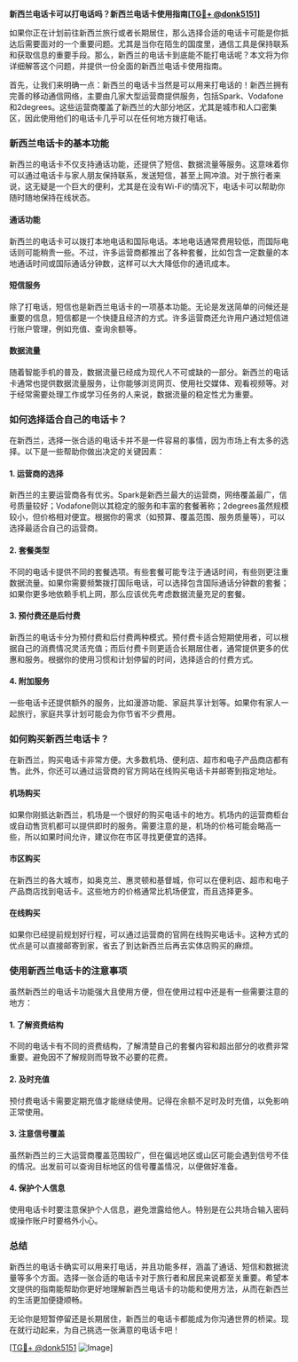 **新西兰电话卡可以打电话吗？新西兰电话卡使用指南[[TG💪+ @donk5151](https://t.me/s/donk5151)]**

如果你正在计划前往新西兰旅行或者长期居住，那么选择合适的电话卡可能是你抵达后需要面对的一个重要问题。尤其是当你在陌生的国度里，通信工具是保持联系和获取信息的重要手段。那么，新西兰的电话卡到底能不能打电话呢？本文将为你详细解答这个问题，并提供一份全面的新西兰电话卡使用指南。

首先，让我们来明确一点：新西兰的电话卡当然是可以用来打电话的！新西兰拥有完善的移动通信网络，主要由几家大型运营商提供服务，包括Spark、Vodafone和2degrees。这些运营商覆盖了新西兰的大部分地区，尤其是城市和人口密集区，因此使用他们的电话卡几乎可以在任何地方拨打电话。

### 新西兰电话卡的基本功能

新西兰的电话卡不仅支持通话功能，还提供了短信、数据流量等服务。这意味着你可以通过电话卡与家人朋友保持联系，发送短信，甚至上网冲浪。对于旅行者来说，这无疑是一个巨大的便利，尤其是在没有Wi-Fi的情况下，电话卡可以帮助你随时随地保持在线状态。

#### 通话功能
新西兰的电话卡可以拨打本地电话和国际电话。本地电话通常费用较低，而国际电话则可能稍贵一些。不过，许多运营商都推出了各种套餐，比如包含一定数量的本地通话时间或国际通话分钟数，这样可以大大降低你的通讯成本。

#### 短信服务
除了打电话，短信也是新西兰电话卡的一项基本功能。无论是发送简单的问候还是重要的信息，短信都是一个快捷且经济的方式。许多运营商还允许用户通过短信进行账户管理，例如充值、查询余额等。

#### 数据流量
随着智能手机的普及，数据流量已经成为现代人不可或缺的一部分。新西兰的电话卡通常也提供数据流量服务，让你能够浏览网页、使用社交媒体、观看视频等。对于经常需要处理工作或学习任务的人来说，数据流量的稳定性尤为重要。

### 如何选择适合自己的电话卡？

在新西兰，选择一张合适的电话卡并不是一件容易的事情，因为市场上有太多的选择。以下是一些帮助你做出决定的关键因素：

#### 1. **运营商的选择**
新西兰的主要运营商各有优劣。Spark是新西兰最大的运营商，网络覆盖最广，信号质量较好；Vodafone则以其稳定的服务和丰富的套餐著称；2degrees虽然规模较小，但价格相对便宜。根据你的需求（如预算、覆盖范围、服务质量等），可以选择最适合自己的运营商。

#### 2. **套餐类型**
不同的电话卡提供不同的套餐选项。有些套餐可能专注于通话时间，有些则更注重数据流量。如果你需要频繁拨打国际电话，可以选择包含国际通话分钟数的套餐；如果你更多地依赖手机上网，那么应该优先考虑数据流量充足的套餐。

#### 3. **预付费还是后付费**
新西兰的电话卡分为预付费和后付费两种模式。预付费卡适合短期使用者，可以根据自己的消费情况灵活充值；而后付费卡则更适合长期居住者，通常提供更多的优惠和服务。根据你的使用习惯和计划停留的时间，选择适合的付费方式。

#### 4. **附加服务**
一些电话卡还提供额外的服务，比如漫游功能、家庭共享计划等。如果你有家人一起旅行，家庭共享计划可能会为你节省不少费用。

### 如何购买新西兰电话卡？

在新西兰，购买电话卡非常方便。大多数机场、便利店、超市和电子产品商店都有售。此外，你还可以通过运营商的官方网站在线购买电话卡并邮寄到指定地址。

#### 机场购买
如果你刚抵达新西兰，机场是一个很好的购买电话卡的地方。机场内的运营商柜台或自动售货机都可以提供即时的服务。需要注意的是，机场的价格可能会略高一些，所以如果时间允许，建议你在市区寻找更便宜的选择。

#### 市区购买
在新西兰的各大城市，如奥克兰、惠灵顿和基督城，你可以在便利店、超市和电子产品商店找到电话卡。这些地方的价格通常比机场便宜，而且选择更多。

#### 在线购买
如果你已经提前规划好行程，可以通过运营商的官网在线购买电话卡。这种方式的优点是可以直接邮寄到家，省去了到达新西兰后再去实体店购买的麻烦。

### 使用新西兰电话卡的注意事项

虽然新西兰的电话卡功能强大且使用方便，但在使用过程中还是有一些需要注意的地方：

#### 1. **了解资费结构**
不同的电话卡有不同的资费结构，了解清楚自己的套餐内容和超出部分的收费非常重要。避免因不了解规则而导致不必要的花费。

#### 2. **及时充值**
预付费电话卡需要定期充值才能继续使用。记得在余额不足时及时充值，以免影响正常使用。

#### 3. **注意信号覆盖**
虽然新西兰的三大运营商覆盖范围较广，但在偏远地区或山区可能会遇到信号不佳的情况。出发前可以查询目标地区的信号覆盖情况，以便做好准备。

#### 4. **保护个人信息**
使用电话卡时要注意保护个人信息，避免泄露给他人。特别是在公共场合输入密码或操作账户时要格外小心。

### 总结

新西兰的电话卡确实可以用来打电话，并且功能多样，涵盖了通话、短信和数据流量等多个方面。选择一张合适的电话卡对于旅行者和居民来说都至关重要。希望本文提供的指南能帮助你更好地理解新西兰电话卡的功能和使用方法，从而在新西兰的生活更加便捷顺畅。

无论你是短暂停留还是长期居住，新西兰的电话卡都能成为你沟通世界的桥梁。现在就行动起来，为自己挑选一张满意的电话卡吧！

[[TG💪+ @donk5151](https://t.me/s/donk5151) ![Image](https://i.postimg.cc/rwNCRYN7/Snipaste-2025-04-30-17-27-05.png)]